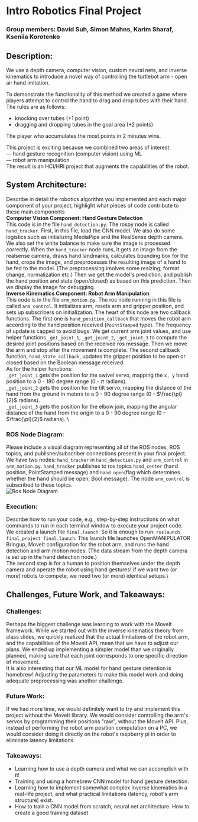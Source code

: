 # Intro Robotics Final Project
### Group members: David Suh, Simon Mahns, Karim Sharaf, Kseniia Korotenko

## Description:
We use a depth camera, computer vision, custom neural nets, and inverse kinematics to introduce a novel way of controlling the turtlebot arm - open air hand imitation.

To demonstrate the functionality of this method we created a game where players attempt to control the hand to drag and drop tubes with their hand. The rules are as follows:
- knocking over tubes (+1 point) 
- dragging and dropping tubes in the goal area (+2 points)

The player who accumulates the most points in 2 minutes wins.

This project is exciting because we combined two areas of interest: \
— hand gesture recognition (computer vision) using ML \
— robot arm manipulation \
The result is an HCI/HRI project that augments the capabilities of the robot.

## System Architecture:
Describe in detail the robotics algorithm you implemented and each major component of your project, highlight what pieces of code contribute to these main components \
**Computer Vision Component: Hand Gesture Detection** \
This code is in the file `hand_detection.py`. The rospy node is called `hand_tracker`. First, in this file, load the CNN model. We also do some logistics such as initializing MediaPipe and the RealSense depth camera. We also set the white balance to make sure the image is processed correctly. When the `hand_tracker` node runs, it gets an image from the realsense camera, draws hand landmarks, calculates bounding box for the hand, crops the image, and preprocesses the resulting image of a hand to be fed to the model. (The preprocessing imolves some resizing, format change, normalization etc.) Then we get the model's prediction, and publish the hand position and state (open/closed) as based on this prediction. Then we display the image for debugging. \
**Inverse Kinematics Component: Robot Arm Manipulation** \
This code is in the file `arm_motion.py`. The ros node running in this file is called `arm_control`. It initializes arm, resets arm and gripper position, and sets up subscribers on initialization. The heart of this node are two callback functions. The first one is `hand_position_callback` that moves the robot arm according to the hand position received (`PointStamped` type). The frequency of update is capped to avoid bugs. We get current arm joint values, and use helper functions `_get_joint_1`, `_get_joint_2`, `_get_joint_3` to compute the desired joint positions based on the received ros message. Then we move the arm and stop after the movement is complete. The second callback function, `hand_state_callback`, updates the gripper position to be open or closed based on the Boolean message received. \
As for the helper functions: \
`_get_joint_1` gets the position for the swivel servo, mapping the `x, y` hand position to a $0$ - $180$ degree range ($0$ - $\pi$ radians). \
`_get_joint_2` gets the position for the tilt servo, mapping the distance of the hand from the ground in meters to a $0$ - $90$ degree range ($0$ - $\frac{\pi}{2}$ radians). \
`_get_joint_3` gets the position for the elbow join, mapping the angular distance of the hand from the origin to a $0$ - $90$ degree range ($0$ - $\frac{\pi}{2}$ radians). \

### ROS Node Diagram:
Please include a visual diagram representing all of the ROS nodes, ROS topics, and publisher/subscriber connections present in your final project. \
We have two nodes: `hand_tracker` in `hand_detection.py` and `arm_control` in `arm_motion.py`. `hand_tracker` publishes to ros topics `hand_center` (hand position, PointStamped message) and `hand open`(flag which determines whether the hand should be open, Bool message). The node `arm_control` is subscribed to these topics. \
![Ros Node Diagram](<Screenshot 2024-05-23 at 2.18.48 PM.png>)
### Execution:
Describe how to run your code, e.g., step-by-step instructions on what commands to run in each terminal window to execute your project code. \
We created a launch file `final.launch`. So it is enough to run: `roslaunch final_project final.launch`. This launch file launches OpenMANIPULATOR Bringup, MoveIt configuration for the robot arm, and runs the hand detection and arm motion nodes. (The data stream from the depth camera is set up in the hand detection node.) \
The second step is for a human to position themselves under the depth camera and operate the robot using hand gestures! If we want two (or more) robots to compete, we need two (or more) identical setups.\

## Challenges, Future Work, and Takeaways:

### Challenges:
Perhaps the biggest challenge was learning to work with the MoveIt framework. While we started out with the inverse kinematics theory from class slides, we quickly realized that the actual limitations of the robot arm, and the capabilities of the MoveIt API, mean that we have to adjust our plans. We ended up implementing a simpler model than we originally planned, making sure that each joint corresponds to one specific direction of movement. \
It is also interesting that our ML model for hand gesture detention is homebrew! Adjusting the parameters to make this model work and doing adequate preprocessing was another challenge.

### Future Work:
If we had more time, we would definitely want to try and implement this project without the MoveIt library. We would consider controlling the arm's servos by programming their positions "raw", without the MoveIt API. Plus, instead of performing the robot arm position computation on a PC, we would consider doing it directly on the robot's raspberry pi in order to eliminate latency limitations. 

### Takeaways:
- Learning how to use a depth camera and what we can accomplish with it!
- Training and using a homebrew CNN model for hand gesture detection.
- Learning how to implement somewhat complex inverse kinematics in a real-life project, and what practical limitations (latency, robot's arm structure) exist.
- How to train a CNN model from scratch, neural net architecture. How to create a good training dataset


